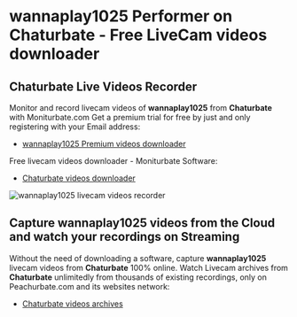 # wannaplay1025 Performer on Chaturbate - Free LiveCam videos downloader

## Chaturbate Live Videos Recorder

Monitor and record livecam videos of **wannaplay1025** from **Chaturbate** with Moniturbate.com
Get a premium trial for free by just and only registering with your Email address:
* [wannaplay1025 Premium videos downloader](https://moniturbate.com/request-demo-licence-key.html)

Free livecam videos downloader - Moniturbate Software:
* [Chaturbate videos downloader](https://moniturbate.com/moniturbate-download-software.html)

![wannaplay1025 livecam videos recorder](https://peachurnet.com/templates/moniturbate-software.png)


## Capture wannaplay1025 videos from the Cloud and watch your recordings on Streaming

Without the need of downloading a software, capture **wannaplay1025** livecam videos from **Chaturbate** 100% online.
Watch Livecam archives from **Chaturbate** unlimitedly from thousands of existing recordings, only on Peachurbate.com and its websites network:
* [Chaturbate videos archives](https://peachurnet.com/)